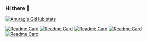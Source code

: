 ### Hi there 👋

[![Anurag's GitHub stats](https://github-readme-stats.vercel.app/api?username=saeedmaghdam)](https://github.com/saeedmaghdam)

[![Readme Card](https://github-readme-stats.vercel.app/api/pin/?username=saeedmaghdam&repo=DynaLock)](https://github.com/saeedmaghdam/DynaLock)
[![Readme Card](https://github-readme-stats.vercel.app/api/pin/?username=saeedmaghdam&repo=SMABackup)](https://github.com/saeedmaghdam/SMABackup)
[![Readme Card](https://github-readme-stats.vercel.app/api/pin/?username=saeedmaghdam&repo=SMABackup.Service)](https://github.com/saeedmaghdam/SMABackup.Service)
[![Readme Card](https://github-readme-stats.vercel.app/api/pin/?username=saeedmaghdam&repo=DashService)](https://github.com/saeedmaghdam/DashService)
[![Readme Card](https://github-readme-stats.vercel.app/api/pin/?username=saeedmaghdam&repo=isDotGame)](https://github.com/saeedmaghdam/isDotGame)



<!--
**saeedmaghdam/saeedmaghdam** is a ✨ _special_ ✨ repository because its `README.md` (this file) appears on your GitHub profile.

Here are some ideas to get you started:

- 🔭 I’m currently working on ...
- 🌱 I’m currently learning ...
- 👯 I’m looking to collaborate on ...
- 🤔 I’m looking for help with ...
- 💬 Ask me about ...
- 📫 How to reach me: ...
- 😄 Pronouns: ...
- ⚡ Fun fact: ...
-->
